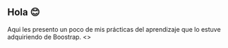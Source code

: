 ## Hola 😊
Aqui les presento un poco de mis prácticas del aprendizaje que lo estuve adquiriendo de Boostrap.
<>